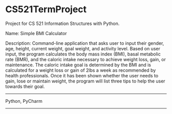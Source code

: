 # CS521TermProject

Project for CS 521 Information Structures with Python. 

Name: Simple BMI Calculator

Description: Command-line application that asks user to input their gender, age, height, current weight, goal weight, and activity level. Based on user input, the program calculates the body mass index (BMI), basal metabolic rate (BMR), and the caloric intake necessary to achieve weight loss, gain, or maintenance. The caloric intake goal is determined by the BMI and is calculated for a weight loss or gain of 2lbs a week as recommended by health professionals. Once it has been shown whether the user needs to gain, lose or maintain weight, the program will list three tips to help the user towards their goal.

***
Python, 
PyCharm
***
